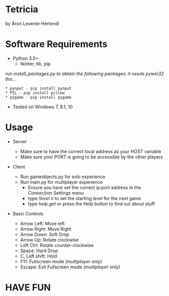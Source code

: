 # Tetricia
by Áron Levente Hertendi

# Software Requirements
* Python 3.5+
    * tkinter, ttk, pip
    
 *run install_packages.py to obtain the following packages:*
 *it needs pywin32 tho...*
 
    * pynput - pip install pynput
    * PIL - pip install pillow
    * pygame - pip install pygame
* Tested on Windows 7, 8.1, 10

# Usage
* Server
   * Make sure to have the correct local address as your HOST variable
   * Make sure your PORT is going to be accessible by the other players
   
* Client
   * Run gameobjects.py for solo experience
   * Run main.py for multiplayer experience
      * Ensure you have set the correct ip:port address in the Connection Settings menu
      * type *!level n* to set the starting level for the next game
      * type *help.get* or press the Help button to find out about stuff

* Basic Controls
   * Arrow Left: Move left
   * Arrow Right: Move Right
   * Arrow Down: Soft Drop
   * Arrow Up: Rotate clockwise
   * Left Ctrl: Rotate counter-clockwise
   * Space: Hard Drop
   * C, Left shift: Hold
   * F11: Fullscreen mode *(multiplayer only)*
   * Escape: Exit Fullscreen mode *(multiplayer only)*

# HAVE FUN 
